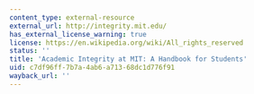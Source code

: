 ```yaml
---
content_type: external-resource
external_url: http://integrity.mit.edu/
has_external_license_warning: true
license: https://en.wikipedia.org/wiki/All_rights_reserved
status: ''
title: 'Academic Integrity at MIT: A Handbook for Students'
uid: c7df96ff-7b7a-4ab6-a713-68dc1d776f91
wayback_url: ''
---
```

